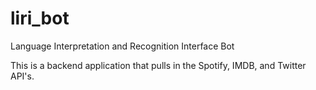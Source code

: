 # liri_bot
Language Interpretation and Recognition Interface Bot

This is a backend application that pulls in the Spotify, IMDB, and Twitter API's.

